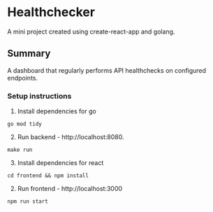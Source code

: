 # Healthchecker
A mini project created using create-react-app and golang.

## Summary
A dashboard that regularly performs API healthchecks on configured endpoints.

### Setup instructions
1. Install dependencies for go
```
go mod tidy
```

2. Run backend - http://localhost:8080.
```
make run
```
3. Install dependencies for react
```
cd frontend && npm install
```

2. Run frontend - http://localhost:3000
```
npm run start
```
